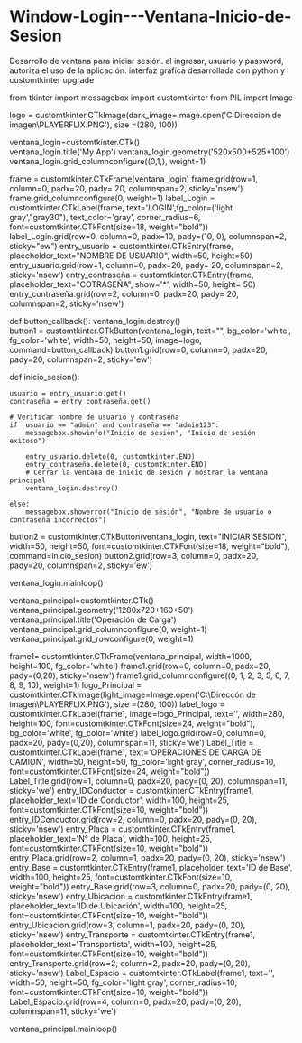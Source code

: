 # Window-Login---Ventana-Inicio-de-Sesion
Desarrollo de ventana para iniciar sesión. al ingresar, usuario y password, autoriza el uso de la aplicación.  interfaz grafica desarrollada con python y customtkinter upgrade

from tkinter import messagebox
import customtkinter
from PIL import Image

logo = customtkinter.CTkImage(dark_image=Image.open('C:Direccion de imagen\PLAYERFLIX.PNG'), size =(280, 100)) 
 
ventana_login=customtkinter.CTk()        
ventana_login.title('My App')
ventana_login.geometry('520x500+525+100')
ventana_login.grid_columnconfigure((0,1,), weight=1)
        
frame = customtkinter.CTkFrame(ventana_login)
frame.grid(row=1, column=0, padx=20, pady= 20, columnspan=2, sticky='nsew')
frame.grid_columnconfigure(0, weight=1)
label_Login = customtkinter.CTkLabel(frame, text='LOGIN',fg_color=('light gray',"gray30"), text_color='gray', corner_radius=6,
                                            font=customtkinter.CTkFont(size=18, weight="bold"))
label_Login.grid(row=0, column=0, padx=10, pady=(10, 0), columnspan=2, sticky="ew")
entry_usuario = customtkinter.CTkEntry(frame, placeholder_text="NOMBRE DE USUARIO", width=50, height=50)
entry_usuario.grid(row=1, column=0, padx=20, pady= 20, columnspan=2, sticky='nsew')
entry_contraseña = customtkinter.CTkEntry(frame, placeholder_text="COTRASEÑA", show='*', width=50, height= 50)
entry_contraseña.grid(row=2, column=0, padx=20, pady= 20, columnspan=2, sticky='nsew')

    
def button_callback():
        ventana_login.destroy()        
button1 = customtkinter.CTkButton(ventana_login, text="", bg_color='white', fg_color='white', width=50, height=50, image=logo, command=button_callback)
button1.grid(row=0, column=0, padx=20, pady=20, columnspan=2, sticky='ew')
     
 
def inicio_sesion():
      
    usuario = entry_usuario.get()
    contraseña = entry_contraseña.get()

    # Verificar nombre de usuario y contraseña
    if  usuario == "admin" and contraseña == "admin123":
        messagebox.showinfo("Inicio de sesión", "Inicio de sesión exitoso")
        
        entry_usuario.delete(0, customtkinter.END)
        entry_contraseña.delete(0, customtkinter.END)
        # Cerrar la ventana de inicio de sesión y mostrar la ventana principal      
        ventana_login.destroy()
        
    else:
        messagebox.showerror("Inicio de sesión", "Nombre de usuario o contraseña incorrectos")
        
button2 = customtkinter.CTkButton(ventana_login, text="INICIAR SESION", width=50, height=50, 
                                              font=customtkinter.CTkFont(size=18, weight="bold"), 
                                              command=inicio_sesion)
button2.grid(row=3, column=0, padx=20, pady=20, columnspan=2, sticky='ew')            

ventana_login.mainloop() 


ventana_principal=customtkinter.CTk()
ventana_principal.geometry('1280x720+160+50')
ventana_principal.title('Operación de Carga')  
ventana_principal.grid_columnconfigure(0, weight=1)
ventana_principal.grid_rowconfigure(0, weight=1)

frame1= customtkinter.CTkFrame(ventana_principal, 
                               width=1000,
                               height=100,
                               fg_color='white')
frame1.grid(row=0, column=0, padx=20, pady=(0,20), sticky='nsew')
frame1.grid_columnconfigure((0, 1, 2, 3, 5, 6, 7, 8, 9, 10), weight=1)
logo_Principal = customtkinter.CTkImage(light_image=Image.open('C:\\Direccón de imagen\\PLAYERFLIX.PNG'), size =(280, 100)) 
label_logo = customtkinter.CTkLabel(frame1,
                                  image=logo_Principal, 
                                  text='',
                                  width=280,
                                  height=100,
                                  font=customtkinter.CTkFont(size=24, weight="bold"),
                                  bg_color='white',
                                  fg_color='white')
label_logo.grid(row=0, column=0, padx=20, pady=(0,20), columnspan=11, sticky='we')
Label_Title = customtkinter.CTkLabel(frame1, text='OPERACIONES DE CARGA DE CAMION',
                                           width=50,
                                           height=50,
                                           fg_color='light gray',
                                            corner_radius=10,
                                           font=customtkinter.CTkFont(size=24, weight="bold"))
Label_Title.grid(row=1, column=0, padx=20, pady=(0, 20), columnspan=11, sticky='we')
entry_IDConductor = customtkinter.CTkEntry(frame1, placeholder_text='ID de Conductor',
                                           width=100,
                                           height=25,
                                           font=customtkinter.CTkFont(size=10, weight="bold"))
entry_IDConductor.grid(row=2, column=0, padx=20, pady=(0, 20), sticky='nsew')
entry_Placa = customtkinter.CTkEntry(frame1, placeholder_text='N° de Placa',
                                           width=100,
                                           height=25,
                                           font=customtkinter.CTkFont(size=10, weight="bold"))
entry_Placa.grid(row=2, column=1, padx=20, pady=(0, 20), sticky='nsew')
entry_Base = customtkinter.CTkEntry(frame1, placeholder_text='ID de Base',
                                           width=100,
                                           height=25,
                                           font=customtkinter.CTkFont(size=10, weight="bold"))
entry_Base.grid(row=3, column=0, padx=20, pady=(0, 20), sticky='nsew')
entry_Ubicacion = customtkinter.CTkEntry(frame1, placeholder_text='ID de Ubicación',
                                           width=100,
                                           height=25,
                                           font=customtkinter.CTkFont(size=10, weight="bold"))
entry_Ubicacion.grid(row=3, column=1, padx=20, pady=(0, 20), sticky='nsew')
entry_Transporte = customtkinter.CTkEntry(frame1, placeholder_text='Transportista',
                                           width=100,
                                           height=25,
                                           font=customtkinter.CTkFont(size=10, weight="bold"))
entry_Transporte.grid(row=2, column=2, padx=20, pady=(0, 20), sticky='nsew')
Label_Espacio = customtkinter.CTkLabel(frame1, text='',
                                           width=50,
                                           height=50,
                                           fg_color='light gray',
                                            corner_radius=10,
                                           font=customtkinter.CTkFont(size=10, weight="bold"))
Label_Espacio.grid(row=4, column=0, padx=20, pady=(0, 20), columnspan=11, sticky='we')

ventana_principal.mainloop() 
